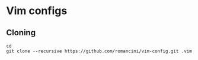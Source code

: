 # Vim configs

## Cloning
```
cd
git clone --recursive https://github.com/romancini/vim-config.git .vim
```
